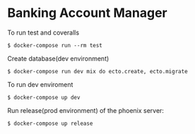 # Banking Account Manager

To run test and coveralls

`$ docker-compose run --rm test`

Create database(dev environment) 

`$ docker-compose run dev mix do ecto.create, ecto.migrate`

To run dev enviroment

`$ docker-compose up dev`

Run release(prod environment) of the phoenix server:

`$ docker-compose up release`